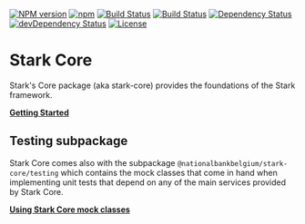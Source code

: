 [![NPM version](https://img.shields.io/npm/v/@nationalbankbelgium/stark-core.svg)](https://www.npmjs.com/package/@nationalbankbelgium/stark-core)
[![npm](https://img.shields.io/npm/dm/@nationalbankbelgium/stark-core.svg)](https://www.npmjs.com/package/@nationalbankbelgium/stark-core)
[![Build Status](https://travis-ci.org/NationalBankBelgium/stark.svg?branch=master)](https://travis-ci.org/NationalBankBelgium/stark)
[![Build Status](https://github.com/NationalBankBelgium/stark/workflows/ci/badge.svg)](https://github.com/NationalBankBelgium/stark/actions?query=workflow%3Aci)
[![Dependency Status](https://david-dm.org/NationalBankBelgium/stark-core.svg)](https://david-dm.org/NationalBankBelgium/stark-core)
[![devDependency Status](https://david-dm.org/NationalBankBelgium/stark-core/dev-status.svg)](https://david-dm.org/NationalBankBelgium/stark-core#info=devDependencies)
[![License](https://img.shields.io/cocoapods/l/AFNetworking.svg)](LICENSE)

# Stark Core

Stark's Core package (aka stark-core) provides the foundations of the Stark framework.

**[Getting Started](https://stark.nbb.be/api-docs/stark-core/latest/additional-documentation/getting-started.html)**

## Testing subpackage

Stark Core comes also with the subpackage `@nationalbankbelgium/stark-core/testing` which contains the mock classes that come in hand
when implementing unit tests that depend on any of the main services provided by Stark Core.

**[Using Stark Core mock classes](https://stark.nbb.be/api-docs/stark-core/latest/additional-documentation/testing-subpackage.html)**
